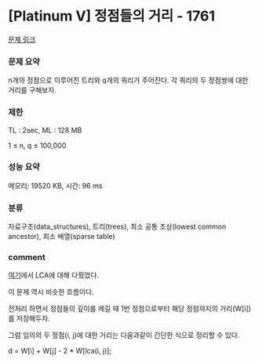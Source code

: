 
# [Platinum V] 정점들의 거리 - 1761

[문제 링크](https://www.acmicpc.net/problem/1761)

### 문제 요약

<p> n개의 정점으로 이루어진 트리와 q개의 쿼리가 주어진다. 각 쿼리의 두 정점쌍에 대한 거리를 구해보자. </p>

### 제한

TL : 2sec, ML : 128 MB

1 ≤ n, q ≤ 100,000

### 성능 요약

메모리: 19520 KB, 시간: 96 ms

### 분류

자료구조(data_structures), 트리(trees), 최소 공통 조상(lowest common ancestor), 희소 배열(sparse table)

### comment

[여기](https://github.com/pill27211/Baekjoon/tree/main/Platinum/Trees/11438_LCA%202)에서 LCA에 대해 다뤘었다.

이 문제 역시 비슷한 흐름이다.

전처리 하면서 정점들의 깊이를 메길 때 1번 정점으로부터 해당 정점까지의 거리(W[i])를 저장해두자.

그럼 임의의 두 정점(i, j)에 대한 거리는 다음과같이 간단한 식으로 정리할 수 있다.

d = W[i] + W[j] - 2 * W[lca(i, j)];
